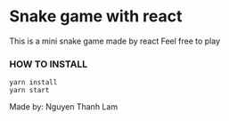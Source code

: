 # Snake game with react 

This is a mini snake game made by react 
Feel free to play

### HOW TO INSTALL 
```
yarn install
yarn start
```

Made by: Nguyen Thanh Lam